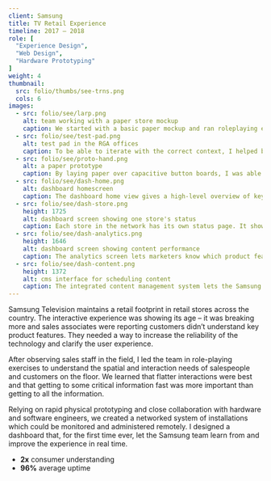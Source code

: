 ```yaml
---
client: Samsung
title: TV Retail Experience
timeline: 2017 – 2018
role: [
  "Experience Design",
  "Web Design",
  "Hardware Prototyping"
]
weight: 4
thumbnail: 
  src: folio/thumbs/see-trns.png
  cols: 6
images: 
  - src: folio/see/larp.png
    alt: team working with a paper store mockup
    caption: We started with a basic paper mockup and ran roleplaying exercises to understand the needs of the audience. We added a post-it anytime the “salesperson” needed a visual aid for their pitch.
  - src: folio/see/test-pad.png
    alt: test pad in the RGA offices
    caption: To be able to iterate with the correct context, I helped build a fully-functional, technologically accurate replica of the production installation. Featuring 100% more cardboard and duct tape.
  - src: folio/see/proto-hand.png
    alt: a paper prototype
    caption: By laying paper over capacitive button boards, I was able to rapidly validate physical interface ideas for each element of the experience. This inspired the production solution of laying printed vinyl “interface” over the installation in-store.
  - src: folio/see/dash-home.png
    alt: dashboard homescreen
    caption: The dashboard home view gives a high-level overview of key metrics. Is it broken? Is it drawing shoppers in?
  - src: folio/see/dash-store.png
    height: 1725
    alt: dashboard screen showing one store's status
    caption: Each store in the network has its own status page. It shows historic uptime, real-time status, and a log of errors with the time they went unfixed.
  - src: folio/see/dash-analytics.png
    height: 1646
    alt: dashboard screen showing content performance
    caption: The analytics screen lets marketers know which product features and content are the most engaging to shoppers.
  - src: folio/see/dash-content.png
    height: 1372
    alt: cms interface for scheduling content
    caption: The integrated content management system lets the Samsung team schedule and send content updates to the TVs in real-time.
---
```


Samsung Television maintains a retail footprint in retail stores across the country. The interactive experience was showing its age – it was breaking more and sales associates were reporting customers didn’t understand key product features. They needed a way to increase the reliability of the technology and clarify the user experience.

After observing sales staff in the field, I led the team in role-playing exercises to understand the spatial and interaction needs of salespeople and customers on the floor. We learned that flatter interactions were best and that getting to some critical information fast was more important than getting to all the information.

Relying on rapid physical prototyping and close collaboration with hardware and software engineers, we created a networked system of installations which could be monitored and administered remotely. I designed a dashboard that, for the first time ever, let the Samsung team learn from and improve the experience in real time.

- **2x** consumer understanding
- **96%** average uptime

